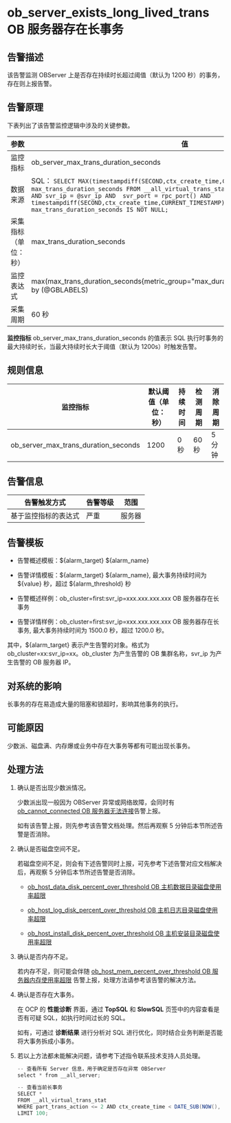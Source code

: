 ob_server_exists_long_lived_trans OB 服务器存在长事务
==================================================================



告警描述
-------------------------

该告警监测 OBServer 上是否存在持续时长超过阈值（默认为 1200 秒）的事务，存在则上报告警。

告警原理
-------------------------

下表列出了该告警监控逻辑中涉及的关键参数。


|     参数     |                                                                                                                                                                                             值                                                                                                                                                                                             |
|------------|-------------------------------------------------------------------------------------------------------------------------------------------------------------------------------------------------------------------------------------------------------------------------------------------------------------------------------------------------------------------------------------------|
| 监控指标       | ob_server_max_trans_duration_seconds                                                                                                                                                                                                                                                                                                                                                      |
| 数据来源       | SQL： ```SELECT MAX(timestampdiff(SECOND,ctx_create_time,CURRENT_TIMESTAMP)) as max_trans_duration_seconds FROM __all_virtual_trans_stat WHERE part_trans_action <= 2 AND svr_ip = @svr_ip AND  svr_port = rpc_port() AND timestampdiff(SECOND,ctx_create_time,CURRENT_TIMESTAMP) >= 30 HAVING max_trans_duration_seconds IS NOT NULL; ```  |
| 采集指标（单位：秒） | max_trans_duration_seconds                                                                                                                                                                                                                                                                                                                                                                |
| 监控表达式      | max(max_trans_duration_seconds{metric_group="max_duration_virtual_trans_stat",@LABELS}) by (@GBLABELS)                                                                                                                                                                                                                                                                                    |
| 采集周期       | 60 秒                                                                                                                                                                                                                                                                                                                                                                                      |



**监控指标** ob_server_max_trans_duration_seconds 的值表示 SQL 执行时事务的最大持续时长，当最大持续时长大于阈值（默认为 1200s）时触发告警。

**规则信息**
-----------------------------



|                 监控指标                 | 默认阈值（单位：秒） | 持续时间 | 检测周期 | 消除周期 |
|--------------------------------------|------------|------|------|------|
| ob_server_max_trans_duration_seconds | 1200       | 0 秒  | 60 秒 | 5 分钟 |



**告警信息**
-----------------------------



|   告警触发方式   | 告警等级 | 范围  |
|------------|------|-----|
| 基于监控指标的表达式 | 严重   | 服务器 |



**告警模板**
-----------------------------

* 告警概述模板：${alarm_target} ${alarm_name}



* 告警详情模板：${alarm_target} ${alarm_name}, 最大事务持续时间为 ${value} 秒，超过 ${alarm_threshold} 秒



* 告警概述样例：ob_cluster=first:svr_ip=xxx.xxx.xxx.xxx OB 服务器存在长事务



* 告警详情样例：ob_cluster=first:svr_ip=xxx.xxx.xxx.xxx OB 服务器存在长事务, 最大事务持续时间为 1500.0 秒，超过 1200.0 秒。






其中，${alarm_target} 表示产生告警的对象。格式为 ob_cluster=xx:svr_ip=xx。ob_cluster 为产生告警的 OB 集群名称，svr_ip 为产生告警的 OB 服务器 IP。

**对系统的影响**
-------------------------------

长事务的存在易造成大量的阻塞和锁超时，影响其他事务的执行。

**可能原因**
-----------------------------

少数派、磁盘满、内存爆或业务中存在大事务等都有可能出现长事务。

**处理方法**
-----------------------------

1. 确认是否出现少数派情况。

   少数派出现一般因为 OBServer 异常或网络故障，会同时有 [ob_cannot_connected OB 服务器无法连接](../200.ob-alert/100.ob_cannot_connected-observer-cannot-be-connected.md)告警上报。

   如有该告警上报，则先参考该告警文档处理。然后再观察 5 分钟后本节所述告警是否消除。


2. 确认是否磁盘空间不足。

   若磁盘空间不足，则会有下述告警同时上报，可先参考下述告警对应文档解决后，再观察 5 分钟后本节所述告警是否消除。
   * [ob_host_data_disk_percent_over_threshold OB 主机数据目录磁盘使用率超限](../200.ob-alert/4100.ob_host_data_disk_percent_over_threshold-ob-host-data-directory-disk-usage-limit-exceeded.md)



   * [ob_host_log_disk_percent_over_threshold OB 主机日志目录磁盘使用率超限](../200.ob-alert/4200.the-disk-usage-of-the-ob_host_log_disk_percent_over_threshold-ob-host-log-directory.md)



   * [ob_host_install_disk_percent_over_threshold OB 主机安装目录磁盘使用率超限](../200.ob-alert/4300.the-error-message-returned-because-the-disk-usage-of-the.md)






3. 确认是否内存不足。

   若内存不足，则可能会伴随 [ob_host_mem_percent_over_threshold OB 服务器内存使用率超限](../200.ob-alert/2000.the-memory-usage-of-the-ob_host_mem_percent_over_threshold-ob-server-exceeds-the.md) 告警上报，处理方法请参考该告警的解决方法。


4. 确认是否存在大事务。

   在 OCP 的 **性能诊断** 界面，通过 **TopSQL** 和 **SlowSQL** 页签中的内容查看是否有可疑 SQL，如执行时间过长的 SQL。

   如有，可通过 **诊断结果** 进行分析对 SQL 进行优化，同时结合业务判断是否能将大事务拆成小事务。


5. 若以上方法都未能解决问题，请参考下述指令联系技术支持人员处理。

   ```java
   -- 查看所有 Server 信息，用于确定是否存在异常 OBServer
   select * from __all_server;

   -- 查看当前长事务
   SELECT *
   FROM __all_virtual_trans_stat
   WHERE part_trans_action <= 2 AND ctx_create_time < DATE_SUB(NOW(), INTERVAL 1200 SECOND)
   LIMIT 100;
   ```
